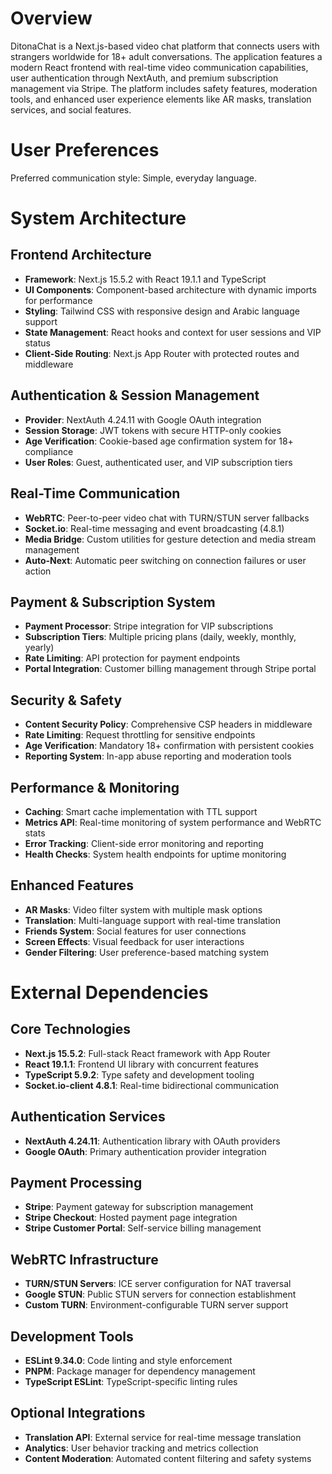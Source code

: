 # Overview

DitonaChat is a Next.js-based video chat platform that connects users with strangers worldwide for 18+ adult conversations. The application features a modern React frontend with real-time video communication capabilities, user authentication through NextAuth, and premium subscription management via Stripe. The platform includes safety features, moderation tools, and enhanced user experience elements like AR masks, translation services, and social features.

# User Preferences

Preferred communication style: Simple, everyday language.

# System Architecture

## Frontend Architecture
- **Framework**: Next.js 15.5.2 with React 19.1.1 and TypeScript
- **UI Components**: Component-based architecture with dynamic imports for performance
- **Styling**: Tailwind CSS with responsive design and Arabic language support
- **State Management**: React hooks and context for user sessions and VIP status
- **Client-Side Routing**: Next.js App Router with protected routes and middleware

## Authentication & Session Management
- **Provider**: NextAuth 4.24.11 with Google OAuth integration
- **Session Storage**: JWT tokens with secure HTTP-only cookies
- **Age Verification**: Cookie-based age confirmation system for 18+ compliance
- **User Roles**: Guest, authenticated user, and VIP subscription tiers

## Real-Time Communication
- **WebRTC**: Peer-to-peer video chat with TURN/STUN server fallbacks
- **Socket.io**: Real-time messaging and event broadcasting (4.8.1)
- **Media Bridge**: Custom utilities for gesture detection and media stream management
- **Auto-Next**: Automatic peer switching on connection failures or user action

## Payment & Subscription System
- **Payment Processor**: Stripe integration for VIP subscriptions
- **Subscription Tiers**: Multiple pricing plans (daily, weekly, monthly, yearly)
- **Rate Limiting**: API protection for payment endpoints
- **Portal Integration**: Customer billing management through Stripe portal

## Security & Safety
- **Content Security Policy**: Comprehensive CSP headers in middleware
- **Rate Limiting**: Request throttling for sensitive endpoints
- **Age Verification**: Mandatory 18+ confirmation with persistent cookies
- **Reporting System**: In-app abuse reporting and moderation tools

## Performance & Monitoring
- **Caching**: Smart cache implementation with TTL support
- **Metrics API**: Real-time monitoring of system performance and WebRTC stats
- **Error Tracking**: Client-side error monitoring and reporting
- **Health Checks**: System health endpoints for uptime monitoring

## Enhanced Features
- **AR Masks**: Video filter system with multiple mask options
- **Translation**: Multi-language support with real-time translation
- **Friends System**: Social features for user connections
- **Screen Effects**: Visual feedback for user interactions
- **Gender Filtering**: User preference-based matching system

# External Dependencies

## Core Technologies
- **Next.js 15.5.2**: Full-stack React framework with App Router
- **React 19.1.1**: Frontend UI library with concurrent features
- **TypeScript 5.9.2**: Type safety and development tooling
- **Socket.io-client 4.8.1**: Real-time bidirectional communication

## Authentication Services
- **NextAuth 4.24.11**: Authentication library with OAuth providers
- **Google OAuth**: Primary authentication provider integration

## Payment Processing
- **Stripe**: Payment gateway for subscription management
- **Stripe Checkout**: Hosted payment page integration
- **Stripe Customer Portal**: Self-service billing management

## WebRTC Infrastructure
- **TURN/STUN Servers**: ICE server configuration for NAT traversal
- **Google STUN**: Public STUN servers for connection establishment
- **Custom TURN**: Environment-configurable TURN server support

## Development Tools
- **ESLint 9.34.0**: Code linting and style enforcement
- **PNPM**: Package manager for dependency management
- **TypeScript ESLint**: TypeScript-specific linting rules

## Optional Integrations
- **Translation API**: External service for real-time message translation
- **Analytics**: User behavior tracking and metrics collection
- **Content Moderation**: Automated content filtering and safety systems